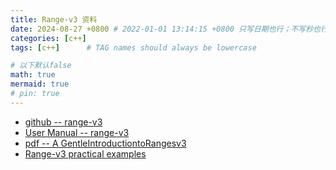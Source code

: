 ```yaml
---
title: Range-v3 资料
date: 2024-08-27 +0800 # 2022-01-01 13:14:15 +0800 只写日期也行；不写秒也行；这样也行 2022-03-09T00:55:42+08:00
categories: [c++]
tags: [c++]      # TAG names should always be lowercase

# 以下默认false
math: true
mermaid: true
# pin: true
---
```


* [github -- range-v3](https://github.com/ericniebler/range-v3)
* [User Manual -- range-v3](https://ericniebler.github.io/range-v3/)
* [pdf -- A GentleIntroductiontoRangesv3](https://www.daixtrose.de/talks/gentle-intro-to-ranges/talk/A%20Gentle%20Introduction%20to%20Ranges%20v3.pdf)
* [Range-v3 practical examples](https://www.walletfox.com/course/examples_range_v3.php)

